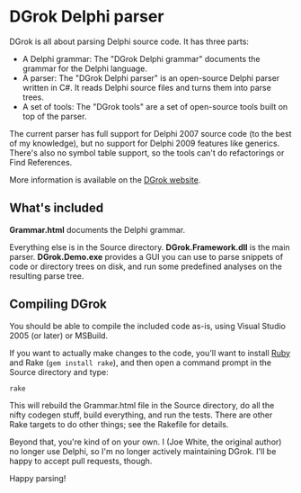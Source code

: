 DGrok Delphi parser
===================

DGrok is all about parsing Delphi source code. It has three parts:

* A Delphi grammar: The "DGrok Delphi grammar" documents the grammar for the Delphi language.
* A parser: The "DGrok Delphi parser" is an open-source Delphi parser written in C#. It reads Delphi source files and turns them into parse trees.
* A set of tools: The "DGrok tools" are a set of open-source tools built on top of the parser.

The current parser has full support for Delphi 2007 source code (to the best of my knowledge), but
no support for Delphi 2009 features like generics. There's also no symbol table support, so the
tools can't do refactorings or Find References.

More information is available on the [DGrok website](http://dgrok.excastle.com/).

What's included
---------------

**Grammar.html** documents the Delphi grammar.

Everything else is in the Source directory. **DGrok.Framework.dll** is the main parser.
**DGrok.Demo.exe** provides a GUI you can use to parse snippets of code or directory trees on disk,
and run some predefined analyses on the resulting parse tree.

Compiling DGrok
---------------

You should be able to compile the included code as-is, using Visual Studio 2005 (or later) or
MSBuild.

If you want to actually make changes to the code, you'll want to install
[Ruby](https://www.ruby-lang.org/) and Rake (`gem install rake`), and then open a command prompt
in the Source directory and type:

    rake

This will rebuild the Grammar.html file in the Source directory, do all the nifty codegen stuff,
build everything, and run the tests. There are other Rake targets to do other things; see the
Rakefile for details.

Beyond that, you're kind of on your own. I (Joe White, the original author) no longer use Delphi,
so I'm no longer actively maintaining DGrok. I'll be happy to accept pull requests, though.

Happy parsing!